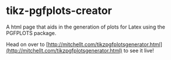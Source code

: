 # tikz-pgfplots-creator
A html page that aids in the generation of plots for Latex using the PGFPLOTS package.

Head on over to [http://mitchellt.com/tikzpgfplotsgenerator.html](http://mitchellt.com/tikzpgfplotsgenerator.html) to see it live!
